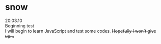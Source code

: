 # snow

20.03.10<br>
Beginning test<br>
I will begin to learn JavaScript and test some codes.
<s>Hopefully I won't give up...</s>
